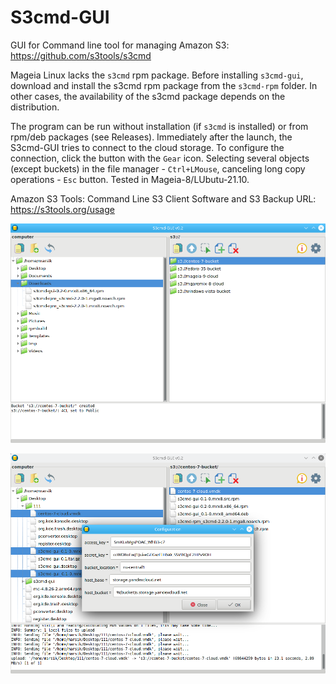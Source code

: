 # S3cmd-GUI
GUI for Command line tool for managing Amazon S3: https://github.com/s3tools/s3cmd  

Mageia Linux lacks the `s3cmd` rpm package. Before installing `s3cmd-gui`, download and install the s3cmd rpm package from the `s3cmd-rpm` folder. In other cases, the availability of the s3cmd package depends on the distribution.

The program can be run without installation (if `s3cmd` is installed) or from rpm/deb packages (see Releases). Immediately after the launch, the S3cmd-GUI tries to connect to the cloud storage. To configure the connection, click the button with the `Gear` icon. Selecting several objects (except buckets) in the file manager - `Ctrl+LMouse`, canceling long copy operations - `Esc` button. Tested in Mageia-8/LUbutu-21.10.  
  
Amazon S3 Tools: Command Line S3 Client Software and S3 Backup URL: https://s3tools.org/usage

![](https://github.com/AKotov-dev/s3cmd-gui/blob/main/screenshot/s3cmd-gui1.png)

![](https://github.com/AKotov-dev/s3cmd-gui/blob/main/screenshot/s3cmd-gui2.png)
